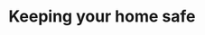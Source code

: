---
banner:
  content: 'You can set this component to ''display: true'' to show a banner at the
    top of the page.'
  display: false
  heading: This is a place to place urgent information
layout: category
name: keeping-home-safe
owner: CDC
questions:
- how-can-i-prepare-for-an-outbreak
- should-i-make-my-own-hand-sanitizer
- soap-or-hand-sanitizer
- which-cleaning-products
- what-is-the-difference-between-cleaning-and-disinfecting
- if-someone-in-my-house-gets-sick
- family-reduce-risk
redirect_from: /keeping-home-safe/can-i-get-coronavirus-from-food/
title: Keeping your home safe
---